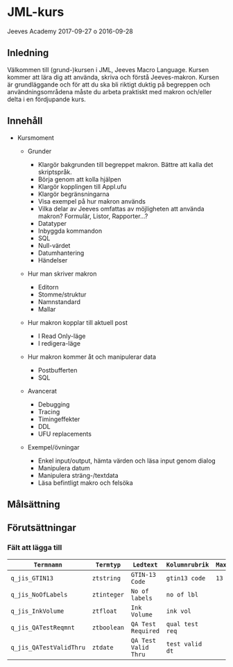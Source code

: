 # JML-kurs
Jeeves Academy 2017-09-27 o 2016-09-28

## Inledning
Välkommen till (grund-)kursen i JML, Jeeves Macro Language.
Kursen kommer att lära dig att använda, skriva och förstå Jeeves-makron.
Kursen är grundläggande och för att du ska bli riktigt duktig på begreppen och användningsområdena måste du arbeta praktiskt med makron och/eller delta i en fördjupande kurs.
## Innehåll
- Kursmoment
	- Grunder
		* Klargör bakgrunden till begreppet makron. Bättre att kalla det skriptspråk.
		* Börja genom att kolla hjälpen
		* Klargör kopplingen till Appl.ufu
		* Klargör begränsningarna
		* Visa exempel på hur makron används
		* Vilka delar av Jeeves omfattas av möjligheten att använda makron? Formulär, Listor, Rapporter...?
		* Datatyper
		* Inbyggda kommandon
		* SQL
		* Null-värdet
		* Datumhantering
		* Händelser
    
	- Hur man skriver makron
		* Editorn
		* Stomme/struktur
		* Namnstandard
		* Mallar
	
	- Hur makron kopplar till aktuell post
		* I Read Only-läge
		* I redigera-läge
	
	- Hur makron kommer åt och manipulerar data
		* Postbufferten
		* SQL
	
	- Avancerat
		* Debugging
		* Tracing
		* Timingeffekter
		* DDL
		* UFU replacements
		
	- Exempel/övningar
		* Enkel input/output, hämta värden och läsa input genom dialog
		* Manipulera datum
		* Manipulera sträng-/textdata
		* Läsa befintligt makro och felsöka

## Målsättning
## Förutsättningar
### Fält att lägga till
`Termnamn` | `Termtyp` | `Ledtext` | `Kolumnrubrik` | `Maxlängd`
------- | ------- | ------- | ------- | -------
`q_jis_GTIN13` | `ztstring` | `GTIN-13 Code` | `gtin13 code` | `13`
`q_jis_NoOfLabels` | `ztinteger` | `No of labels` | `no of lbl`
`q_jis_InkVolume` | `ztfloat` | `Ink Volume` | `ink vol`
`q_jis_QATestReqmnt` | `ztboolean` | `QA Test Required` | `qual test req`
`q_jis_QATestValidThru` | `ztdate` | `QA Test Valid Thru` | `test valid dt`
